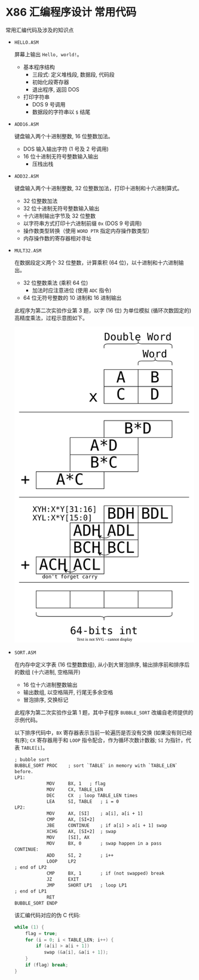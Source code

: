 # X86 汇编程序设计 常用代码

常用汇编代码及涉及的知识点

- `HELLO.ASM`

  屏幕上输出 `Hello, world!`。

  - 基本程序结构
    - 三段式: 定义堆栈段, 数据段, 代码段
    - 初始化段寄存器
    - 退出程序, 返回 DOS
  - 打印字符串
    - DOS 9 号调用
    - 数据段的字符串以 `$` 结尾

- `ADD16.ASM`
  
   键盘输入两个十进制整数, 16 位整数加法。

  - DOS 输入输出字符 (1 号及 2 号调用)
  - 16 位十进制无符号整数输入输出
    - 压栈出栈

- `ADD32.ASM`

  键盘输入两个十进制整数, 32 位整数加法，打印十进制和十六进制算式。

  - 32 位整数加法
  - 32 位十进制无符号整数输入输出
  - 十六进制输出字节及 32 位整数
  - 以字符串方式打印十六进制前缀 `0x` (DOS 9 号调用)
  - 操作数类型转换（使用 `WORD PTR` 指定内存操作数类型）
  - 内存操作数的寄存器相对寻址

- `MULT32.ASM`

  在数据段定义两个 32 位整数，计算乘积 (64 位)，以十进制和十六进制输出。

  - 32 位整数乘法 (乘积 64 位)
    - 加法时应注意进位 (使用 `ADC` 指令)
  - 64 位无符号整数的 10 进制和 16 进制输出

  此程序为第二次实验作业第 3 题，以字 (16 位) 为单位模拟 (循环次数固定的) 高精度乘法，过程示意图如下。

  ![mult32](img/mult32.svg)

- `SORT.ASM`

  在内存中定义字表 (16 位整数数组), 从小到大冒泡排序, 输出排序前和排序后的数组 (十六进制, 空格隔开)

  - 16 位十六进制整数输出
  - 输出数组, 以空格隔开, 行尾无多余空格
  - 冒泡排序, 交换标记

  此程序为第二次实验作业第 1 题，其中子程序 `BUBBLE_SORT` 改编自老师提供的示例代码。

  以下排序代码中，`BX` 寄存器表示当前一轮遍历是否没有交换 (如果没有则已经有序); `CX` 寄存器用于和 `LOOP` 指令配合，作为循环次数计数器; `SI` 为指针，代表 `TABLE[i]`。

      ; bubble sort
      BUBBLE_SORT PROC    ; sort `TABLE` in memory with `TABLE_LEN` before.
      LP1:
                  MOV     BX, 1   ; flag
                  MOV     CX, TABLE_LEN
                  DEC     CX  ; loop TABLE_LEN times
                  LEA     SI, TABLE   ; i = 0
      LP2:
                  MOV     AX, [SI]    ; a[i], a[i + 1]
                  CMP     AX, [SI+2]
                  JBE     CONTINUE    ; if a[i] > a[i + 1] swap
                  XCHG    AX, [SI+2]  ; swap
                  MOV     [SI], AX
                  MOV     BX, 0       ; swap happen in a pass
      CONTINUE:
                  ADD     SI, 2       ; i++
                  LOOP    LP2
      ; end of LP2
                  CMP     BX, 1       ; if (not swapped) break
                  JZ      EXIT
                  JMP     SHORT LP1   ; loop LP1
      ; end of LP1
                  RET
      BUBBLE_SORT ENDP
  
  该汇编代码对应的伪 C 代码:

  ```c
  while (1) {
      flag = true;
      for (i = 0; i < TABLE_LEN; i++) {
          if (a[i] > a[i + 1])
             swap (&a[i], &a[i + 1]);
      }
      if (flag) break;
  }
  ```
